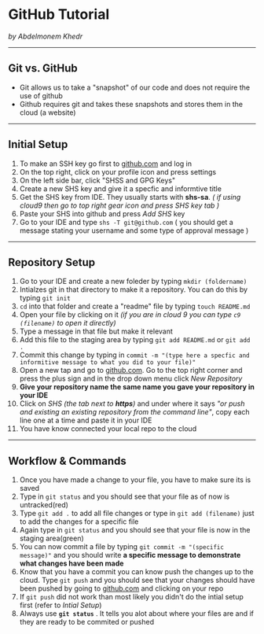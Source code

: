# GitHub Tutorial

_by Abdelmonem Khedr_

---
## Git vs. GitHub
* Git allows us to take a "snapshot" of our code and does not require the use of github
* Github requires git and takes these snapshots and stores them in the cloud (a website) 


---
## Initial Setup
1. To make an SSH key go first to [github.com](github.com) and log in
2. On the top right, click on your profile icon and press settings 
3. On the left side bar, click "SHSS and GPG Keys"
4. Create a new SHS key and give it a specfic and informtive title 
5. Get the SHS key from IDE. They usually starts with **shs-sa**. _( if using cloud9 then go to top right gear icon and press SHS key tab )_
6. Paste your SHS into github and press _Add SHS_ key
7. Go to your IDE and type `shs -T git@github.com` ( you should get a message stating your username and some type of approval message )


---
## Repository Setup
1. Go to your IDE and create a new foleder by typing `mkdir (foldername)`
2. Intialzes git in that directory to make it a repository. You can do this by typing `git init`
3. `cd` into that folder and create a "readme" file by typing `touch README.md`
4. Open your file by clicking on it _(if you are in cloud 9 you can type `c9 (filename)` to open it directly)_
5. Type a message in that file but make it relevant
6. Add this file to the staging area by typing `git add README.md` or `git add .`
7. Commit this change by typing in `commit -m "(type here a specfic and informitive message to what you did to your file)"`
8. Open a new tap and go to [github.com](github.com). Go to the top right corner and press the plus sign and in the drop down menu click _New Repository_
9. **Give your repository name the same name you gave your repository in your IDE**
10. Click on *SHS* _(the tab next to **https**)_ and under where it says _"or push and existing an existing repository from the command line"_, copy each line one at a time and paste it in your IDE
11. You have know connected your local repo to the cloud 

---
## Workflow & Commands
1. Once you have made a change to your file, you have to make sure its is saved 
2. Type in `git status` and you should see that your file as of now is untracked(red)
3. Type `git add .` to add all file changes or type in `git add (filename)` just to add the changes for a specific file 
4. Again type in `git status` and you should see that your file is now in the staging area(green)
5. You can now commit a file by typing `git commit -m "(specific message)"` and you should write **a specific message to demonstrate what changes have been made**
6. Know that you have a commit you can know push the changes up to the cloud. Type `git push` and you should see that your changes should have been pushed by going to [github.com](github.com) and clicking on your repo
7. If `git push` did not work than most likely you didn't do the intial setup first (refer to _Intial Setup_)
8. Always use **`git status`** . It tells you alot about where your files are and if they are ready to be commited or pushed 